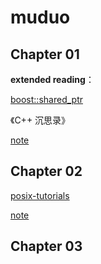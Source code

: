 # muduo

## Chapter 01

**extended reading**：

[boost::shared_ptr](https://www.boost.org/doc/libs/1_81_0/libs/smart_ptr/doc/html/smart_ptr.html)

《C++ 沉思录》

[note](Chapter%2001.md)

## Chapter 02

[posix-tutorials](https://github.com/LLNL/HPC-Tutorials/tree/main/posix)

[note](Chapter%2002.md)

## Chapter 03






